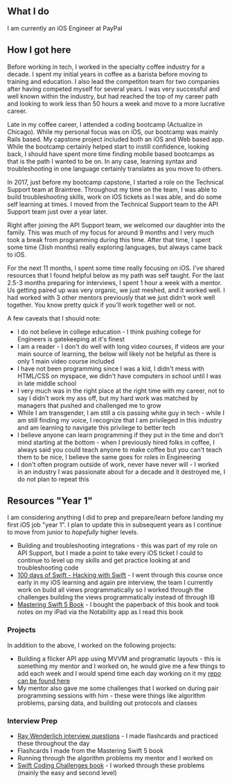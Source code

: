## What I do
I am currently an iOS Engineer at PayPal

## How I got here
Before working in tech, I worked in the specialty coffee industry for a decade. I spent my initial years in coffee as a barista before moving to training and education. I also lead the competiton team for two companies after having competed myself for several years. I was very successful and well known within the industry, but had reached the top of my career path and looking to work less than 50 hours a week and move to a more lucrative career.

Late in my coffee career, I attended a coding bootcamp (Actualize in Chicago). While my personal focus was on iOS, our bootcamp was mainly Rails based. My capstone project included both an iOS and Web based app. While the bootcamp certainly helped start to instill confidence, looking back, I should have spent more time finding mobile based bootcamps as that is the path I wanted to be on. In any case, learning syntax and troubleshooting in one language certainly translates as you move to others.

In 2017, just before my bootcamp capstone, I started a role on the Technical Support team at Braintree. Throughout my time on the team, I was able to build troubleshooting skills, work on iOS tickets as I was able, and do some self learning at times. I moved from the Technical Support team to the API Support team just over a year later.

Right after joining the API Support team, we welcomed our daughter into the family. This was much of my focus for around 9 months and I very much took a break from programming during this time. After that time, I spent some time (3ish months) really exploring languages, but always came back to iOS.

For the next 11 months, I spent some time really focusing on iOS. I've shared resources that I found helpful below as my path was self taught. For the last 2.5-3 months preparing for interviews, I spent 1 hour a week with a mentor. Us getting paired up was very organic, we just meshed, and it worked well. I had worked with 3 other mentors previously that we just didn't work well together. You know pretty quick if you'll work together well or not.

A few caveats that I should note:

* I do not believe in college education - I think pushing college for Engineers is gatekeeping at it's finest
* I am a reader - I don't do well with long video courses, if videos are your main source of learning, the below will likely not be helpful as there is only 1 main video course included
* I have not been programming since I was a kid, I didn't mess with HTML/CSS on myspace, we didn't have computers in school until I was in late middle school
* I very much was in the right place at the right time with my career, not to say I didn't work my ass off, but my hard work was matched by managers that pushed and challenged me to grow
* While I am transgender, I am still a cis passing white guy in tech - while I am still finding my voice, I recognize that I am privileged in this industry and am learning to navigate this privilege to better tech
* I believe anyone can learn programming if they put in the time and don't mind starting at the bottom - when I previously hired folks in coffee, I always said you could teach anyone to make coffee but you can't teach them to be nice, I believe the same goes for roles in Engineering
* I don't often program outside of work, never have never will - I worked in an industry I was passionate about for a decade and it destroyed me, I do not plan to repeat this


## Resources "Year 1"
I am considering anything I did to prep and prepare/learn before landing my first iOS job "year 1". I plan to update this in subsequent years as I continue to move from junior to _hopefully_ higher levels.

* Building and troubleshooting integrations - this was part of my role on API Support, but I made a point to take every iOS ticket I could to continue to level up my skills and get practice looking at and troubleshooting code
* [100 days of Swift - Hacking with Swift](https://www.hackingwithswift.com/100) - I went through this course once early in my iOS learning and again pre interview, the team I currently work on build all views programmatically so I worked through the challenges building the views programmatically instead of through IB
* [Mastering Swift 5 Book](https://www.amazon.com/Mastering-Swift-latest-programming-language-ebook/dp/B07RD3P9PY) - I bought the paperback of this book and took notes on my iPad via the Notability app as I read this book

### Projects
In addition to the above, I worked on the following projects:
* Building a flicker API app using MVVM and programatic layouts - this is something my mentor and I worked on, he would give me a few things to add each week and I would spend time each day working on it my [repo can be found here](https://github.com/jaxdesmarais/flickerTableViewApp)
* My mentor also gave me some challenges that I worked on during pair programming sessions with him - these were things like algorithm problems, parsing data, and building out protocols and classes

### Interview Prep
* [Ray Wenderlich interview questions](https://www.raywenderlich.com/762435-swift-interview-questions-and-answers) - I made flashcards and practiced these throughout the day
* Flashcards I made from the Mastering Swift 5 book
* Running through the algorithm problems my mentor and I worked on
* [Swift Coding Challenges book](https://www.hackingwithswift.com/store/swift-coding-challenges) - I worked through these problems (mainly the easy and second level) 
